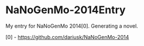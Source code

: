 NaNoGenMo-2014Entry
===================

My entry for NaNoGenMo 2014[0].  Generating a novel.

[0] - https://github.com/dariusk/NaNoGenMo-2014
